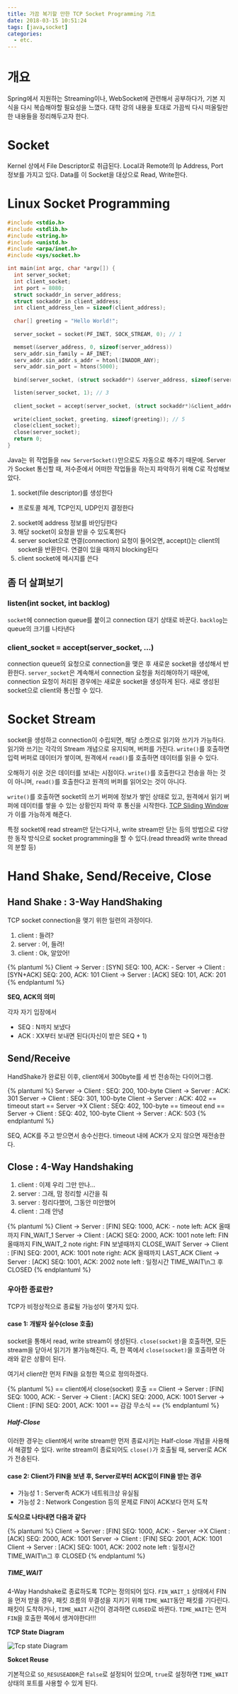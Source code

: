 ```yaml
---
title: 가끔 복기할 만한 TCP Socket Programming 기초
date: 2018-03-15 10:51:24
tags: [java,socket]
categories:
  - etc.
---
```


# 개요

Spring에서 지원하는 Streaming이나, WebSocket에 관련해서 공부하다가, 기본 지식을 다시 복습해야할 필요성을 느꼈다.
대학 강의 내용을 토대로 가끔씩 다시 떠올릴만한 내용들을 정리해두고자 한다.

# Socket

Kernel 상에서 File Descriptor로 취급된다.
Local과 Remote의 Ip Address, Port 정보를 가지고 있다.
Data를 이 Socket을 대상으로 Read, Write한다.

<!-- more -->

# Linux Socket Programming

```c
#include <stdio.h>
#include <stdlib.h>
#include <string.h>
#include <unistd.h>
#include <arpa/inet.h>
#include <sys/socket.h>

int main(int argc, char *argv[]) {
  int server_socket;
  int client_socket;
  int port = 8080;
  struct sockaddr_in server_address;
  struct sockaddr_in client_address;
  int client_address_len = sizeof(client_address);
  
  char[] greeting = "Hello World!";
  
  server_socket = socket(PF_INET, SOCK_STREAM, 0); // 1

  memset(&server_address, 0, sizeof(server_address))
  serv_addr.sin_family = AF_INET;
  serv_addr.sin_addr.s_addr = htonl(INADDR_ANY);
  serv_addr.sin_port = htons(5000); 
  
  bind(server_socket, (struct sockaddr*) &server_address, sizeof(server_address)); // 2

  listen(server_socket, 1); // 3
  
  client_socket = accept(server_socket, (struct sockaddr*)&client_address, (socklen_t*) &client_address_len); // 4
  
  write(client_socket, greeting, sizeof(greeting)); // 5
  close(client_socket);
  close(server_socket);
  return 0;
}
```

Java는 위 작업들을 `new ServerSocket()`만으로도 자동으로 해주기 때문에.
Server가 Socket 통신할 때, 저수준에서 어떠한 작업들을 하는지 파악하기 위해 C로 작성해보았다.

1. socket(file descriptor)를 생성한다
  - 프로토콜 체계, TCP인지, UDP인지 결정한다
2. socket에 address 정보를 바인딩한다
3. 해당 socket이 요청을 받을 수 있도록한다
4. server socket으로 연결(connection) 요청이 들어오면, accept()는 client의 socket을 반환한다. 연결이 있을 때까지 blocking된다
5. client socket에 메시지를 쓴다

## 좀 더 살펴보기

### listen(int socket, int backlog)

`socket`에 connection queue를 붙이고 connection 대기 상태로 바꾼다.
`backlog`는 queue의 크기를 나타낸다

### client_socket = accept(server_socket, ...)

connection queue의 요청으로 connection을 맺은 후 새로운 socket을 생성해서 반환한다.
`server_socket`은 계속해서 connection 요청을 처리해야하기 때문에, connection 요청이 처리된 경우에는 새로운 socket을 생성하게 된다.
새로 생성된 socket으로 client와 통신할 수 있다.

# Socket Stream

socket을 생성하고 connection이 수립되면, 해당 소켓으로 읽기와 쓰기가 가능하다.
읽기와 쓰기는 각각의 Stream 개념으로 유지되며, 버퍼를 가진다.
`write()`를 호출하면 입력 버퍼로 데이터가 쌓이며, 원격에서 `read()`를 호출하면 데이터를 읽을 수 있다.

오해하기 쉬운 것은 데이터를 보내는 시점이다.
`write()`를 호출한다고 전송을 하는 것이 아니며, `read()`를 호출한다고 원격의 버퍼를 읽어오는 것이 아니다.

`write()`를 호출하면 socket의 쓰기 버퍼에 정보가 쌓인 상태로 있고, 원격에서 읽기 버퍼에 데이터를 쌓을 수 있는 상황인지 파악 후 통신을 시작한다.
[TCP Sliding Window](http://www.omnisecu.com/tcpip/tcp-sliding-window.php)가 이를 가능하게 해준다.

특정 socket에 read stream만 닫는다거나, write stream만 닫는 등의 방법으로 다양한 동작 방식으로 socket programming을 할 수 있다.(read thread와 write thread의 분할 등)

# Hand Shake, Send/Receive, Close

## Hand Shake : 3-Way HandShaking

TCP socket connection을 맺기 위한 일련의 과정이다.

1. client : 들려?
2. server : 어, 들려!
3. client : Ok, 알았어!

{% plantuml %}
Client -> Server : [SYN] SEQ: 100, ACK: -
Server -> Client : [SYN+ACK] SEQ: 200, ACK: 101
Client -> Server : [ACK] SEQ: 101, ACK: 201
{% endplantuml %}

**SEQ, ACK의 의미**

각자 자기 입장에서

- SEQ : N까지 보냈다
- ACK : XX부터 보내면 된다(자신이 받은 SEQ + 1)

## Send/Receive

HandShake가 완료된 이후,
client에서 300byte를 세 번 전송하는 다이어그램.

{% plantuml %}
Server -> Client  : SEQ: 200, 100-byte 
Client -> Server : ACK: 301
Server -> Client : SEQ: 301, 100-byte
Client -> Server : ACK: 402
== timeout start ==
Server ->X Client : SEQ: 402, 100-byte
== timeout end ==
Server -> Client : SEQ: 402, 100-byte
Client -> Server : ACK: 503
{% endplantuml %}

SEQ, ACK를 주고 받으면서 송수신한다.
timeout 내에 ACK가 오지 않으면 재전송한다.

## Close : 4-Way Handshaking

1. client : 이제 우리 그만 만나...
2. server : 그래, 맘 정리할 시간을 줘
3. server : 정리다했어, 그동안 미안했어
4. client : 그래 안녕

{% plantuml %}
Client -> Server : [FIN] SEQ: 1000, ACK: -
note left: ACK 올때까지 FIN_WAIT_1
Server -> Client : [ACK] SEQ: 2000, ACK: 1001
note left: FIN 올때까지 FIN_WAIT_2
note right: FIN 보낼때까지 CLOSE_WAIT
Server -> Client : [FIN] SEQ: 2001, ACK: 1001
note right: ACK 올때까지 LAST_ACK
Client -> Server : [ACK] SEQ: 1001, ACK: 2002
note left : 일정시간 TIME_WAIT\n그 후 CLOSED
{% endplantuml %}

### 우아한 종료란?

TCP가 비정상적으로 종료될 가능성이 몇가지 있다.

#### case 1: 개발자 실수(close 호출)

socket을 통해서 read, write stream이 생성된다.
`close(socket)`을 호출하면, 모든 stream을 닫아서 읽기가 불가능해진다.
즉, 한 쪽에서 `close(socket)`을 호출하면 아래와 같은 상황이 된다.

여기서 client란 먼저 FIN을 요청한 쪽으로 정의하겠다.

{% plantuml %}
== client에서 close(socket) 호출 ==
Client -> Server : [FIN] SEQ: 1000, ACK: -
Server -> Client : [ACK] SEQ: 2000, ACK: 1001
Server -> Client : [FIN] SEQ: 2001, ACK: 1001
== 감감 무소식 ==
{% endplantuml %}

##### Half-Close

이러한 경우는 client에서 write stream만 먼저 종료시키는 Half-close 개념을 사용해서 해결할 수 있다.
write stream이 종료되어도 `close()`가 호출될 때, server로 ACK가 전송된다.

#### case 2: Client가 FIN을 보낸 후, Server로부터 ACK없이 FIN을 받는 경우

- 가능성 1 : Server측 ACK가 네트워크상 유실됨
- 가능성 2 : Network Congestion 등의 문제로 FIN이 ACK보다 먼저 도착

**도식으로 나타내면 다음과 같다**

{% plantuml %}
Client -> Server : [FIN] SEQ: 1000, ACK: -
Server ->X Client : [ACK] SEQ: 2000, ACK: 1001
Server -> Client : [FIN] SEQ: 2001, ACK: 1001
Client -> Server : [ACK] SEQ: 1001, ACK: 2002
note left : 일정시간 TIME_WAIT\n그 후 CLOSED
{% endplantuml %}

##### TIME_WAIT

4-Way Handshake로 종료하도록 TCP는 정의되어 있다.
`FIN_WAIT_1` 상태에서 FIN을 먼저 받을 경우, 패킷 흐름의 무결성을 지키기 위해 `TIME_WAIT`동안 패킷를 기다린다.
패킷이 도착하거나, `TIME_WAIT` 시간이 경과하면 `CLOSED`로 바뀐다.
`TIME_WAIT`는 먼저 `FIN`을 호출한 쪽에서 생겨야한다!!!

**TCP State Diagram**

![Tcp state Diagram](https://upload.wikimedia.org/wikipedia/en/5/57/Tcp_state_diagram.png)

**Sokcet Reuse**

기본적으로 `SO_RESUSEADDR`은 `false`로 설정되어 있으며,
`true`로 설정하면 `TIME_WAIT` 상태의 포트를 사용할 수 있게 된다.

